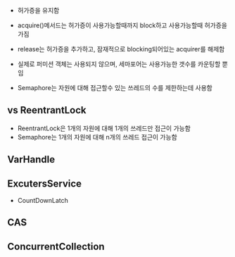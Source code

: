 - 허가증을 유지함
- acquire()메서드는 허가증이 사용가능할때까지 block하고 사용가능할때 허가증을 가짐
- release는 허가증을 추가하고, 잠재적으로 blocking되어있는 acquirer를 해제함

- 실제로 퍼미션 객체는 사용되지 않으며, 세마포어는 사용가능한 갯수를 카운팅할 뿐임

- Semaphore는 자원에 대해 접근할수 있는 쓰레드의 수를 제한하는데 사용함



## vs ReentrantLock
- ReentrantLock은 1개의 자원에 대해 1개의 쓰레드만 접근이 가능함
- Semaphore는 1개의 자원에 대해 n개의 쓰레드 접근이 가능함


## VarHandle
## ExcutersService
- CountDownLatch
## CAS
## ConcurrentCollection
